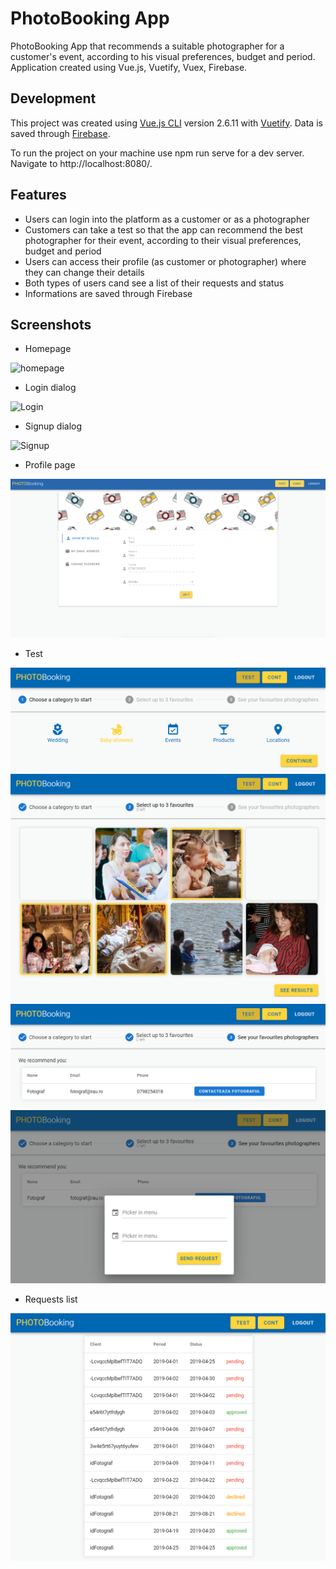 # PhotoBooking App

PhotoBooking App that recommends a suitable photographer for a customer's event, according to his visual preferences, budget and period.
Application created using Vue.js, Vuetify, Vuex, Firebase.

## Development

This project was created using [Vue.js CLI](https://vuejs.org/) version 2.6.11 with [Vuetify](https://vuetifyjs.com/en/).
Data is saved through [Firebase](https://firebase.google.com/docs).

To run the project on your machine use npm run serve for a dev server. Navigate to http://localhost:8080/.

## Features

* Users can login into the platform as a customer or as a photographer
* Customers can take a test so that the app can recommend the best photographer for their event, according to their visual preferences, budget and period
* Users can access their profile (as customer or photographer) where they can change their details
* Both types of users cand see a list of their requests and status 
* Informations are saved through Firebase

## Screenshots
* Homepage

![homepage](src/assets/hp.png?raw=true "Homepage")

* Login dialog

![Login](src/assets/login.png?raw=true "Login")

* Signup dialog

![Signup](src/assets/signup.png?raw=true "Signup")

* Profile page

![Profile](src/assets/profile.png?raw=true "Profile")

* Test

![Test1](src/assets/test1.png?raw=true "Test1")
![Test2](src/assets/test2.png?raw=true "Test2")
![Test3](src/assets/test3.png?raw=true "Test3")
![Test4](src/assets/test4.png?raw=true "Test4")

* Requests list

![Requests](src/assets/table.png?raw=true "Requests")
